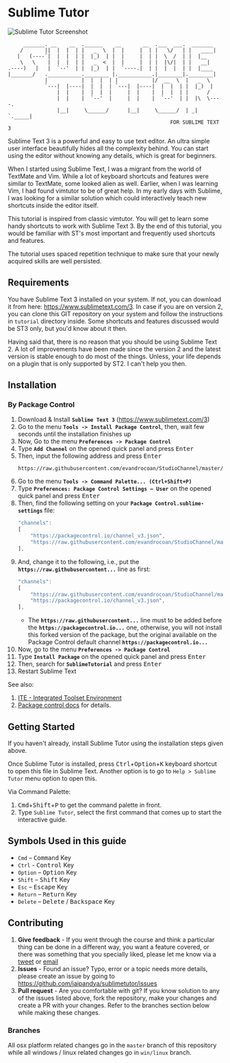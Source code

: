 Sublime Tutor
==============

![Sublime Tutor Screenshot](https://raw.githubusercontent.com/jaipandya/SublimeTutor/gh-pages/images/screenshots/sublimetutor1.jpg)

         _______. __    __  .______    __       __  .___  ___.  _______
        /       ||  |  |  | |   _  \  |  |     |  | |   \/   | |   ____|
       |   (----`|  |  |  | |  |_)  | |  |     |  | |  \  /  | |  |__
        \   \    |  |  |  | |   _  <  |  |     |  | |  |\/|  | |   __|
    .----)   |   |  `--'  | |  |_)  | |  `----.|  | |  |  |  | |  |____
    |_______/   .___________.________ |.___________.|________|.________|
                |           |  |  |  | |           |/  __  \  |   _  \
                `---|  |----|  |  |  | `---|  |----|  |  |  | |  |_)  |
                    |  |    |  |  |  |     |  |    |  |  |  | |      /
                    |  |    |  `--'  |     |  |    |  `--'  | |  |\  \----.
                    |__|     \______/      |__|     \______/  | _| `._____|
                                                         FOR SUBLIME TEXT 3

Sublime Text 3 is a powerful and easy to use text editor. An ultra simple user
interface beautifully hides all the complexity behind. You can start using the
editor without knowing any details, which is great for beginners.

When I started using Sublime Text, I was a migrant from the world of TextMate
and Vim. While a lot of keyboard shortcuts and features were similar to
TextMate, some looked alien as well. Earlier, when I was learning Vim, I had
found vimtutor to be of great help. In my early days with Sublime, I was
looking for a similar solution which could interactively teach new shortcuts
inside the editor itself.

This tutorial is inspired from classic vimtutor. You will get to learn
some handy shortcuts to work with Sublime Text 3. By the end of this tutorial,
you would be familiar with ST's most important and frequently used shortcuts
and features.

The tutorial uses spaced repetition technique to make sure that your newly
acquired skills are well persisted.

Requirements
-------------

You have Sublime Text 3 installed on your system. If not, you can download it
from here: https://www.sublimetext.com/3. In case if you are on version 2, you
can clone this GIT repository on your system and follow the instructions in
`tutorial` directory inside. Some shortcuts and features discussed would be
ST3 only, but you'd know about it then.

Having said that, there is no reason that you should be using Sublime Text 2. A
lot of improvements have been made since the version 2 and the latest version
is stable enough to do most of the things. Unless, your life depends on a plugin
that is only supported by ST2. I can't help you then.


## Installation

### By Package Control

1. Download & Install **`Sublime Text 3`** (https://www.sublimetext.com/3)
1. Go to the menu **`Tools -> Install Package Control`**, then,
    wait few seconds until the installation finishes up
1. Now,
    Go to the menu **`Preferences -> Package Control`**
1. Type **`Add Channel`** on the opened quick panel and press <kbd>Enter</kbd>
1. Then,
    input the following address and press <kbd>Enter</kbd>
    ```
    https://raw.githubusercontent.com/evandrocoan/StudioChannel/master/channel.json
    ```
1. Go to the menu **`Tools -> Command Palette...
    (Ctrl+Shift+P)`**
1. Type **`Preferences:
    Package Control Settings – User`** on the opened quick panel and press <kbd>Enter</kbd>
1. Then,
    find the following setting on your **`Package Control.sublime-settings`** file:
    ```js
    "channels":
    [
        "https://packagecontrol.io/channel_v3.json",
        "https://raw.githubusercontent.com/evandrocoan/StudioChannel/master/channel.json",
    ],
    ```
1. And,
    change it to the following, i.e.,
    put the **`https://raw.githubusercontent...`** line as first:
    ```js
    "channels":
    [
        "https://raw.githubusercontent.com/evandrocoan/StudioChannel/master/channel.json",
        "https://packagecontrol.io/channel_v3.json",
    ],
    ```
    * The **`https://raw.githubusercontent...`** line must to be added before the **`https://packagecontrol.io...`** one, otherwise,
      you will not install this forked version of the package,
      but the original available on the Package Control default channel **`https://packagecontrol.io...`**
1. Now,
    go to the menu **`Preferences -> Package Control`**
1. Type **`Install Package`** on the opened quick panel and press <kbd>Enter</kbd>
1. Then,
    search for **`SublimeTutorial`** and press <kbd>Enter</kbd>
1. Restart Sublime Text

See also:

1. [ITE - Integrated Toolset Environment](https://github.com/evandrocoan/ITE)
1. [Package control docs](https://packagecontrol.io/docs/usage) for details.


Getting Started
----------------

If you haven't already, install Sublime Tutor using the installation steps
given above.

Once Sublime Tutor is installed, press <kbd>Ctrl</kbd>+<kbd>Option</kbd>+<kbd>K</kbd>
keyboard shortcut to open this file in Sublime Text. Another option is to go to
`Help > Sublime Tutor` menu option to open this.

Via Command Palette:

1. <kbd>Cmd</kbd>+<kbd>Shift</kbd>+<kbd>P</kbd> to get the command palette in
   front.
2. Type `Sublime Tutor`, select the first command that comes up to start the
   interactive guide.


Symbols Used in this guide
---------------------------

* `Cmd` – <kbd>Command</kbd> Key
* `Ctrl` - <kbd>Control</kbd> Key
* `Option` – <kbd>Option</kbd> Key
* `Shift` – <kbd>Shift</kbd> Key
* `Esc` – <kbd>Escape</kbd> Key
* `Return` – <kbd>Return</kbd> Key
* `Delete` – <kbd>Delete</kbd> / <kbd>Backspace</kbd> Key

[1]: https://git-scm.com/ "Git is a version control system"


Contributing
-------------

1. **Give feedback** -
   If you went through the course and think a particular thing can be done in
   a different way, you want a feature covered, or there was something that you
   specially liked, please let me know via a
   [tweet](https://twitter.com/jaipandya/) or
   [email](mailto:hello@jai.im?Subject=Feedback%20On%20Sublime%20Tutor)
2. **Issues** -
   Found an issue? Typo, error or a topic needs more details, please create an
   issue by going to https://github.com/jaipandya/sublimetutor/issues
2. **Pull request** -
   Are you comfortable with git? If you know solution to any of the issues
   listed above, fork the repository, make your changes and create a PR with
   your changes. Refer to the branches section below while making these changes.

### Branches

All osx platform related changes go in the `master` branch of this repository
while all windows / linux related changes go in `win/linux` branch.

